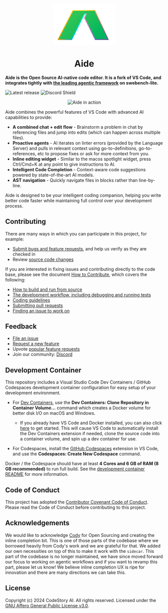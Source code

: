 <div id="vscodium-logo" align="center">
    <img src="./media/logo.svg" alt="VSCodium Logo" width="200"/>
    <h1>Aide</h1>
</div>

**Aide is the Open Source AI-native code editor. It is a fork of VS Code, and integrates tightly with [the leading agentic framework](https://github.com/codestoryai/sidecar) on swebench-lite.**

![Latest release](https://img.shields.io/github/v/release/codestoryai/binaries?label=version)
![Discord Shield](https://discord.com/api/guilds/1138070673756004464/widget.png?style=shield)

<p align="center">
	<img src="./media/hero_video.gif" alt="Aide in action" />
</p>

Aide combines the powerful features of VS Code with advanced AI capabilities to provide:

* **A combined chat + edit flow** - Brainstorm a problem in chat by referencing files and jump into edits (which can happen across multiple files).
* **Proactive agents** - AI iterates on linter errors (provided by the Language Server) and pulls in relevant context using go-to-definitions, go-to-references, etc to propose fixes or ask for more context from you.
* **Inline editing widget** - Similar to the macos spotlight widget, press Ctrl/Cmd+K at any point to give instructions to AI.
* **Intelligent Code Completion** - Context-aware code suggestions powered by state-of-the-art AI models.
* **AST navigation** - Quickly navigate files in blocks rather than line-by-line.

Aide is designed to be your intelligent coding companion, helping you write better code faster while maintaining full control over your development process.

## Contributing

There are many ways in which you can participate in this project, for example:

* [Submit bugs and feature requests](https://github.com/codestoryai/aide/issues), and help us verify as they are checked in
* Review [source code changes](https://github.com/codestoryai/aide/pulls)

If you are interested in fixing issues and contributing directly to the code base,
please see the document [How to Contribute](https://github.com/codestoryai/aide/blob/cs-main/HOW_TO_CONTRIBUTE.md), which covers the following:

* [How to build and run from source](https://github.com/codestoryai/aide/blob/cs-main/HOW_TO_CONTRIBUTE.md)
* [The development workflow, including debugging and running tests](https://github.com/codestoryai/aide/blob/cs-main/HOW_TO_CONTRIBUTE.md#debugging)
* [Coding guidelines](https://github.com/codestoryai/aide/wiki/Coding-Guidelines)
* [Submitting pull requests](https://github.com/codestoryai/aide/blob/cs-main/HOW_TO_CONTRIBUTE.md#pull-requests)
* [Finding an issue to work on](https://github.com/codestoryai/aide/blob/cs-main/HOW_TO_CONTRIBUTE.md#where-to-contribute)

## Feedback

* [File an issue](https://github.com/codestoryai/aide/issues)
* [Request a new feature](CONTRIBUTING.md)
* Upvote [popular feature requests](https://github.com/codestoryai/aide/issues?q=is%3Aopen+is%3Aissue+label%3Afeature-request+sort%3Areactions-%2B1-desc)
* Join our community: [Discord](https://discord.gg/mtgrhXM5Xf)

## Development Container

This repository includes a Visual Studio Code Dev Containers / GitHub Codespaces development container configuration for easy setup of your development environment.

* For [Dev Containers](https://aka.ms/vscode-remote/download/containers), use the **Dev Containers: Clone Repository in Container Volume...** command which creates a Docker volume for better disk I/O on macOS and Windows.
  * If you already have VS Code and Docker installed, you can also click [here](https://vscode.dev/redirect?url=vscode://ms-vscode-remote.remote-containers/cloneInVolume?url=https://github.com/codestoryai/aide) to get started. This will cause VS Code to automatically install the Dev Containers extension if needed, clone the source code into a container volume, and spin up a dev container for use.

* For Codespaces, install the [GitHub Codespaces](https://marketplace.visualstudio.com/items?itemName=GitHub.codespaces) extension in VS Code, and use the **Codespaces: Create New Codespace** command.

Docker / the Codespace should have at least **4 Cores and 6 GB of RAM (8 GB recommended)** to run full build. See the [development container README](.devcontainer/README.md) for more information.

## Code of Conduct

This project has adopted the [Contributor Covenant Code of Conduct](CODE_OF_CONDUCT.md). Please read the Code of Conduct before contributing to this project.

## Acknowledgements

We would like to acknowledge [Cody](https://github.com/sourcegraph/cody) for Open Sourcing and creating the inline completion bit. This is one of those parts of the codebase where we borrowed heavily from Cody's work and we are grateful for that. We added our own necessities on top of this to make it work with the `sidecar`.
This part of the codebase is no longer maintained, we have since moved forward our focus to working on agentic workflows and if you want to revamp this part, please let us know!
We believe inline completion UX is ripe for innovation and there are many directions we can take this.

## License

Copyright (c) 2024 CodeStory AI. All rights reserved.
Licensed under the [GNU Affero General Public License v3.0](LICENSE.md).
